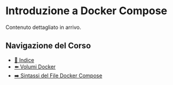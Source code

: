 # Introduzione a Docker Compose

Contenuto dettagliato in arrivo.

## Navigazione del Corso
- [📑 Indice](../../README.md)
- [⬅️ Volumi Docker](./Volumes.md)
- [➡️ Sintassi del File Docker Compose](./Docker-Compose-File-Syntax.md)

